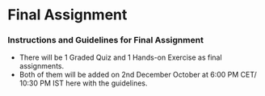 # Final Assignment

### Instructions and Guidelines for Final Assignment

* There will be 1 Graded Quiz and 1 Hands-on Exercise as final assignments.&#x20;
* Both of them will be added on 2nd December October at 6:00 PM CET/ 10:30 PM IST here with the guidelines.
